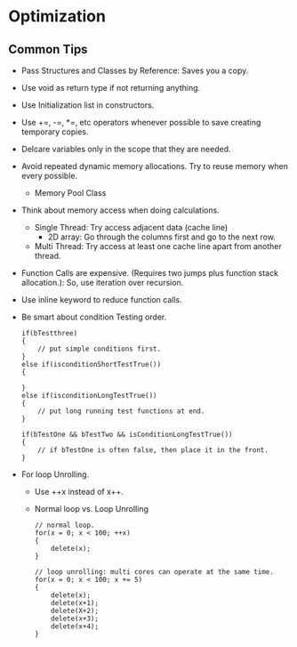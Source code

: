 # Optimization

## Common Tips
- Pass Structures and Classes by Reference: Saves you a copy.
- Use void as return type if not returning anything.
- Use Initialization list in constructors.
- Use +=, -=, *=, etc operators whenever possible to save creating temporary copies.
- Delcare variables only in the scope that they are needed.
- Avoid repeated dynamic memory allocations. Try to reuse memory when every possible.
    - Memory Pool Class
- Think about memory access when doing calculations.
    - Single Thread: Try access adjacent data (cache line)
        - 2D array: Go through the columns first and go to the next row.
    - Multi Thread: Try access at least one cache line apart from another thread.
- Function Calls are expensive. (Requires two jumps plus function stack allocation.): So, use iteration over recursion.
- Use inline keyword to reduce function calls.
- Be smart about condition Testing order.
    ```
    if(bTestthree)
    {
        // put simple conditions first.
    }
    else if(isconditionShortTestTrue())
    {

    }
    else if(isconditionLongTestTrue())
    {
        // put long running test functions at end.
    }
    ```

    ```
    if(bTestOne && bTestTwo && isConditionLongTestTrue())
    {
        // if bTestOne is often false, then place it in the front.
    }
    ```

- For loop Unrolling.
    - Use ++x instead of x++.
    - Normal loop vs. Loop Unrolling
        ```
        // normal loop.
        for(x = 0; x < 100; ++x)
        {
            delete(x);
        }
        ```

        ```
        // loop unrolling: multi cores can operate at the same time.
        for(x = 0; x < 100; x += 5)
        {
            delete(x);
            delete(x+1);
            delete(X+2);
            delete(x+3);
            delete(x+4);
        }
        ```